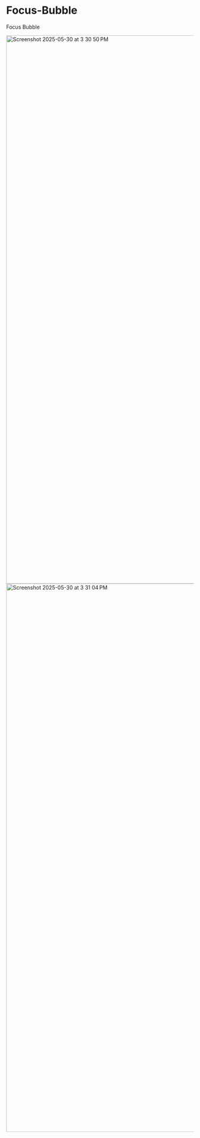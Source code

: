 # Focus-Bubble
Focus Bubble


<img width="1470" alt="Screenshot 2025-05-30 at 3 30 50 PM" src="https://github.com/user-attachments/assets/32806e7d-58a8-4f6b-84a7-e4798ff472ff" />
<img width="1470" alt="Screenshot 2025-05-30 at 3 31 04 PM" src="https://github.com/user-attachments/assets/c16ae120-5c48-43fa-b54d-10c060c5db44" />

